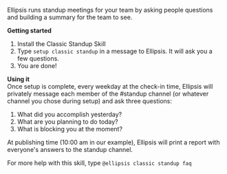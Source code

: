 Ellipsis runs standup meetings for your team by asking people questions and building a summary for the team to see.  

**Getting started**  
1. Install the Classic Standup Skill
1. Type `setup classic standup` in a message to Ellipsis. It will ask you a few questions.
1. You are done!

**Using it**  
Once setup is complete, every weekday at the check-in time, Ellipsis will privately message each member of the #standup channel (or whatever channel you chose during setup) and ask three questions:
1. What did you accomplish yesterday?
1. What are you planning to do today?
1. What is blocking you at the moment?

At publishing time (10:00 am in our example), Ellipsis will print a report with everyone's answers to the standup channel.

For more help with this skill, type `@ellipsis classic standup faq`

